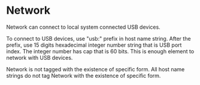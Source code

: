 # Network

Network can connect to local system connected USB devices.

To connect to USB devices, use "usb:" prefix in host name string.
After the prefix, use 15 digits hexadecimal integer number string that is USB port index.
The integer number has cap that is 60 bits.
This is enough element to network with USB devices.

Network is not tagged with the existence of specific form.
All host name strings do not tag Network with the existence of specific form.